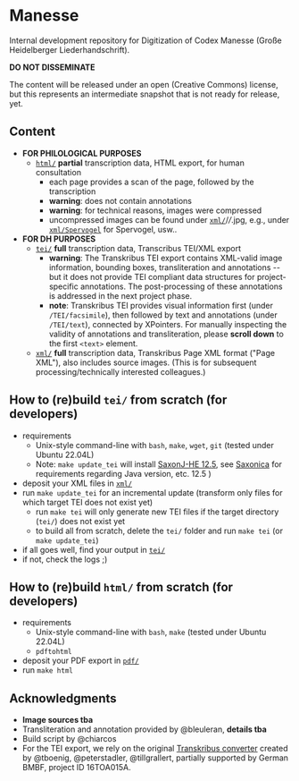 # Manesse

Internal development repository for Digitization of Codex Manesse (Große Heidelberger Liederhandschrift). 

**DO NOT DISSEMINATE**

The content will be released under an open (Creative Commons) license, but this represents an intermediate snapshot that is not ready for release, yet.

## Content

- **FOR PHILOLOGICAL PURPOSES**
	- [`html/`](html) **partial** transcription data, HTML export, for human consultation
		- each page provides a scan of the page, followed by the transcription
		- **warning**: does not contain annotations
		- **warning**: for technical reasons, images were compressed
		- uncompressed images can be found under [`xml/`](img)/*/*.jpg, e.g., under [`xml/Spervogel`](xml/Spervogel) for Spervogel, usw..
- **FOR DH PURPOSES**
	- [`tei/`](tei) **full** transcription data, Transcribus TEI/XML export
		- **warning**: The Transkribus TEI export contains XML-valid image information, bounding boxes, transliteration and annotations -- but it does not provide TEI compliant data structures for project-specific annotations. The post-processing of these annotations is addressed in the next project phase.
		- **note**: Transkribus TEI provides visual information first (under `/TEI/facsimile`), then followed by text and annotations (under `/TEI/text`), connected by XPointers. For manually inspecting the validity of annotations and transliteration, please **scroll down** to the first `<text>` element.
	- [`xml/`](xml) **full** transcription data, Transkribus Page XML format ("Page XML"), also includes source images. (This is for subsequent processing/technically interested colleagues.)

## How to (re)build  `tei/` from scratch (for developers)

- requirements
	- Unix-style command-line with `bash`, `make`, `wget`, `git` (tested under Ubuntu 22.04L)
	- Note: `make update_tei` will install [SaxonJ-HE 12.5](https://github.com/Saxonica/Saxon-HE/releases/download/SaxonHE12-5/SaxonHE12-5J.zip), see [Saxonica](https://www.saxonica.com/download/java.xml) for requirements regarding Java version, etc.
12.5 )
- deposit your XML files in [`xml/`](xml)
- run `make update_tei` for an incremental update (transform only files for which target TEI does not exist yet)
	- run `make tei` will only generate new TEI files if the target directory (`tei/`) does not exist yet
	- to build all from scratch, delete the `tei/` folder and run `make tei` (or `make update_tei`)
- if all goes well, find your output in [`tei/`](tei)
- if not, check the logs ;)

## How to (re)build `html/` from scratch (for developers)

- requirements
	- Unix-style command-line with `bash`, `make` (tested under Ubuntu 22.04L)
	- `pdftohtml`
- deposit your PDF export in [`pdf/`](pdf)
- run `make html`

## Acknowledgments

- **Image sources tba**
- Transliteration and annotation provided by @bleuleran, **details tba**
- Build script by @chiarcos
- For the TEI export, we rely on the original [Transkribus converter](https://github.com/dariok/page2tei) created by @tboenig, @peterstadler, @tillgrallert, partially supported by German BMBF, project ID 16TOA015A.